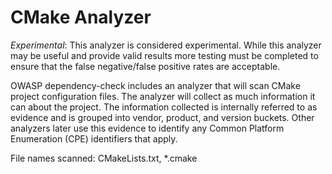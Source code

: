 CMake Analyzer
==============

*Experimental*: This analyzer is considered experimental. While this analyzer may 
be useful and provide valid results more testing must be completed to ensure that
the false negative/false positive rates are acceptable. 

OWASP dependency-check includes an analyzer that will scan CMake project
configuration files. The analyzer will collect as much information it can
about the project. The information collected is internally referred to as
evidence and is grouped into vendor, product, and version buckets. Other
analyzers later use this evidence to identify any Common Platform Enumeration
(CPE) identifiers that apply.

File names scanned: CMakeLists.txt, \*.cmake
